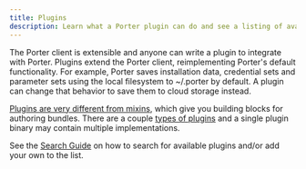 ```yaml
---
title: Plugins
description: Learn what a Porter plugin can do and see a listing of available plugins
---
```


The Porter client is extensible and anyone can write a plugin to integrate with
Porter. Plugins extend the Porter client, reimplementing Porter's default
functionality. For example, Porter saves installation data, credential sets and
parameter sets using the local filesystem to ~/.porter by default. A plugin can
change that behavior to save them to cloud storage instead.

[Plugins are very different from mixins][vs], which give you building blocks for
authoring bundles. There are a couple [types of plugins][types] and a single
plugin binary may contain multiple implementations.

See the [Search Guide][search-guide] on how to search for available plugins and/or
add your own to the list.

[vs]: /mixins-vs-plugins/
[types]: /plugins/types/
[search-guide]: /package-search/
